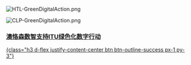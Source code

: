 <div class="row d-flex justify-content-center flex-row">
<div class="m-3">

![HTL-GreenDigitalAction.png](HTL-GreenDigitalAction.png)
</div>
<div class="m-5">

![CLP-GreenDigitalAction.png](CLP-GreenDigitalAction.png)
</div>
</div>

<div class="h3 d-flex justify-content-center"><a href="https://oxon8.netlify.app/post/2023-12-09-itu-cop28-outcomes" class=" h1 text-center">

###  澳恪森数智支持ITU绿色化数字行动
{class="h3 d-flex justify-content-center btn btn-outline-success px-1 py-3"}
</a>
</div>


